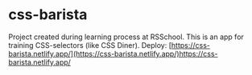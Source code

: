 # css-barista
Project created during learning process at RSSchool. This is an app for training CSS-selectors (like CSS Diner).
Deploy: [https://css-barista.netlify.app/](https://css-barista.netlify.app/)https://css-barista.netlify.app/
